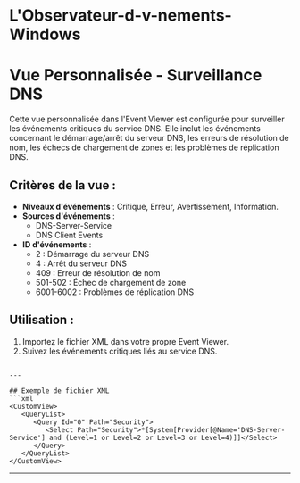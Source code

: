 # L'Observateur-d-v-nements-Windows

# Vue Personnalisée - Surveillance DNS

Cette vue personnalisée dans l'Event Viewer est configurée pour surveiller les événements critiques du service DNS.
Elle inclut les événements concernant le démarrage/arrêt du serveur DNS, les erreurs de résolution de nom, les échecs de chargement de zones et les problèmes de réplication DNS.

## Critères de la vue :
- **Niveaux d'événements** : Critique, Erreur, Avertissement, Information.
- **Sources d'événements** :
  - DNS-Server-Service
  - DNS Client Events
- **ID d'événements** :
  - 2 : Démarrage du serveur DNS
  - 4 : Arrêt du serveur DNS
  - 409 : Erreur de résolution de nom
  - 501-502 : Échec de chargement de zone
  - 6001-6002 : Problèmes de réplication DNS

## Utilisation :
1. Importez le fichier XML dans votre propre Event Viewer.
2. Suivez les événements critiques liés au service DNS.
```

---

## Exemple de fichier XML
```xml
<CustomView>
   <QueryList>
      <Query Id="0" Path="Security">
         <Select Path="Security">*[System[Provider[@Name='DNS-Server-Service'] and (Level=1 or Level=2 or Level=3 or Level=4)]]</Select>
      </Query>
   </QueryList>
</CustomView>
```

---


